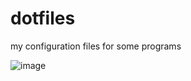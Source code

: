# dotfiles

my configuration files for some programs

![image](https://user-images.githubusercontent.com/84999468/176069951-8a6b8535-7c34-463f-a14b-ca55920be46f.png)
